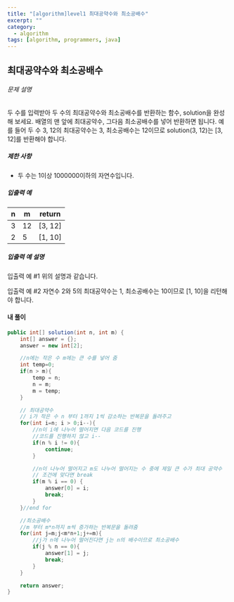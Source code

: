 ```yaml
---
title: "[algorithm]level1 최대공약수와 최소공배수"
excerpt: ""
category:
  - algorithm
tags: [algorithm, programmers, java]
---
```


## 최대공약수와 최소공배수

###### 문제 설명

두 수를 입력받아 두 수의 최대공약수와 최소공배수를 반환하는 함수, solution을 완성해 보세요. 배열의 맨 앞에 최대공약수, 그다음 최소공배수를 넣어 반환하면 됩니다. 예를 들어 두 수 3, 12의 최대공약수는 3, 최소공배수는 12이므로 solution(3, 12)는 [3, 12]를 반환해야 합니다.

##### 제한 사항

- 두 수는 1이상 1000000이하의 자연수입니다.

##### 입출력 예

| n   | m   | return  |
| --- | --- | ------- |
| 3   | 12  | [3, 12] |
| 2   | 5   | [1, 10] |

##### 입출력 예 설명

입출력 예 #1
위의 설명과 같습니다.

입출력 예 #2
자연수 2와 5의 최대공약수는 1, 최소공배수는 10이므로 [1, 10]을 리턴해야 합니다.

#### 내 풀이

```java
public int[] solution(int n, int m) {
    int[] answer = {};
    answer = new int[2];

    //n에는 작은 수 m에는 큰 수를 넣어 줌
    int temp=0;
    if(n > m){
        temp = n;
        n = m;
        m = temp;
    }

    // 최대공약수
    // i가 작은 수 n 부터 1까지 1씩 감소하는 반복문을 돌려주고
    for(int i=n; i > 0;i--){
        //n이 i에 나누어 떨어지면 다음 코드를 진행
        //코드를 진행하지 않고 i--
        if(n % i != 0){
            continue;
        }

        //n이 나누어 떨어지고 m도 나누어 떨어지는 수 중에 제일 큰 수가 최대 공약수
        // 조건에 맞다면 break
        if(m % i == 0) {
            answer[0] = i;
            break;
        }
    }//end for

    //최소공배수
    //m 부터 m*n까지 m씩 증가하는 반복문을 돌려줌
    for(int j=m;j<m*n+1;j+=m){
        //j가 n에 나누어 떨어진다면 j는 n의 배수이므로 최소공배수
        if(j % n == 0){
            answer[1] = j;
            break;
        }
    }

    return answer;
}
```
